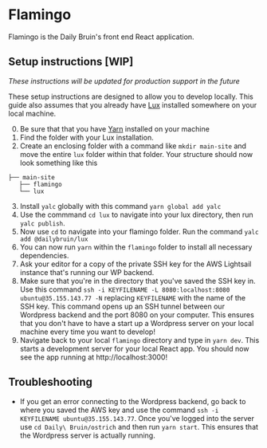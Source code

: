 # Flamingo
Flamingo is the Daily Bruin's front end React application.

## Setup instructions [WIP]
*These instructions will be updated for production support in the future*

These setup instructions are designed to allow you to develop locally. This guide also assumes that you already have [Lux](https://github.com/dailybruin/lux) installed somewhere on your local machine.

0. Be sure that that you have [Yarn](https://yarnpkg.com/en/docs/install) installed on your machine
1. Find the folder with your Lux installation.
2. Create an enclosing folder with a command like `mkdir main-site` and move the entire `lux` folder within that folder. Your structure should now look something like this
  ```
  ├── main-site
    ├── flamingo
    └── lux
  ```
3. Install `yalc` globally with this command `yarn global add yalc`
4. Use the commmand `cd lux` to navigate into your lux directory, then run `yalc publish`.
5. Now use `cd` to navigate into your flamingo folder. Run the command `yalc add @dailybruin/lux`
6. You can now run `yarn` within the `flamingo` folder to install all necessary dependencies.
7. Ask your editor for a copy of the private SSH key for the AWS Lightsail instance that's running our WP backend.
8. Make sure that you're in the directory that you've saved the SSH key in. Use this command `ssh -i KEYFILENAME -L 8080:localhost:8080 ubuntu@35.155.143.77 -N` replacing `KEYFILENAME` with the name of the SSH key. This command opens up an SSH tunnel between our Wordpress backend and the port 8080 on your computer. This ensures that you don't have to have a start up a Wordpress server on your local machine every time you want to develop!
9. Navigate back to your local `flamingo` directory and type in `yarn dev`. This starts a development server for your local React app. You should now see the app running at http://localhost:3000!

## Troubleshooting
- If you get an error connecting to the Wordpress backend, go back to where you saved the AWS key and use the command `ssh -i KEYFILENAME ubuntu@35.155.143.77`. Once you've logged into the server use `cd Daily\ Bruin/ostrich` and then run `yarn start`. This ensures that the Wordpress server is actually running.



